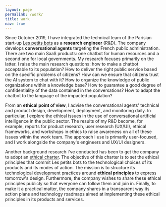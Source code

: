 ```yaml
---
layout: page
permalink: /work/
title: work
nav: true
---
```


Since October 2019, I have integrated the technical team of the Parisian start-up [Les petits bots](https://lespetitsbots.com/) as a **research engineer** (R&D). The company develops **conversational agents** targeting the French public administration. There are two main SaaS products: one chatbot for human resources and a second one for local governments. My research focuses primarily on the latter. I raise the main research questions: how to make a chatbot acceptable to its population? How to deliver the right public service based on the specific problems of citizens? How can we ensure that citizens trust the AI system to chat with it? How to organize the knowledge of public organizations within a knowledge base? How to guarantee a good degree of confidentiality of the data contained in the conversations? How to adapt the chatbot to the language of the impacted population?

From an **ethical point of view**, I advise the conversational agents' technical and product design, development, deployment, and monitoring daily. In particular, I explore the ethical issues in the use of conversational artificial intelligence in the public sector. The results of my R&D become, for example, reports for product research, user research (UX/UI), ethical frameworks, and workshops in ethics to raise awareness on all of these issues within the work team. The approach I use is primarily user-focused, and I work alongside the company's engineers and UX/UI designers.

Another background research I've conducted has been to get the company to adopt an [ethical charter](https://lespetitsbots.com/charte-ethique). The objective of this charter is to set the ethical principles that commit Les petits bots to the technological choices of its products and its modes of action. The mission is to structure its technological development practices around **ethical principles** to express tomorrow's design. Furthermore, the company wishes to share these ethical principles publicly so that everyone can follow them and join in. Finally, to make it a practical matter, the company shares in a transparent way its action plans and technology roadmaps aimed at implementing these ethical principles in its products and services.
